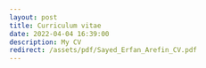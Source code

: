 ```yaml
---
layout: post
title: Curriculum vitae
date: 2022-04-04 16:39:00
description: My CV
redirect: /assets/pdf/Sayed_Erfan_Arefin_CV.pdf
---
```


